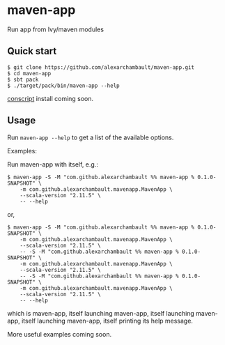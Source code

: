 # maven-app

Run app from Ivy/maven modules

## Quick start

    $ git clone https://github.com/alexarchambault/maven-app.git
    $ cd maven-app
    $ sbt pack
    $ ./target/pack/bin/maven-app --help

[conscript](https://github.com/n8han/conscript) install coming soon.

## Usage

Run `maven-app --help` to get a list of the available options.

Examples:

Run maven-app with itself, e.g.:

    $ maven-app -S -M "com.github.alexarchambault %% maven-app % 0.1.0-SNAPSHOT" \
        -m com.github.alexarchambault.mavenapp.MavenApp \
        --scala-version "2.11.5" \
        -- --help

or,

    $ maven-app -S -M "com.github.alexarchambault %% maven-app % 0.1.0-SNAPSHOT" \
        -m com.github.alexarchambault.mavenapp.MavenApp \
        --scala-version "2.11.5" \
        -- -S -M "com.github.alexarchambault %% maven-app % 0.1.0-SNAPSHOT" \
        -m com.github.alexarchambault.mavenapp.MavenApp \
        --scala-version "2.11.5" \
        -- -S -M "com.github.alexarchambault %% maven-app % 0.1.0-SNAPSHOT" \
        -m com.github.alexarchambault.mavenapp.MavenApp \
        --scala-version "2.11.5" \
        -- --help

which is maven-app, itself launching maven-app, itself launching maven-app, itself launching maven-app, itself printing its help message.

More useful examples coming soon.
